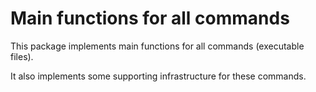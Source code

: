 # Main functions for all commands

This package implements main functions for all commands (executable
files).

It also implements some supporting infrastructure for these commands.

<!-- vim:ts=8:sw=4:et:textwidth=72
-->
